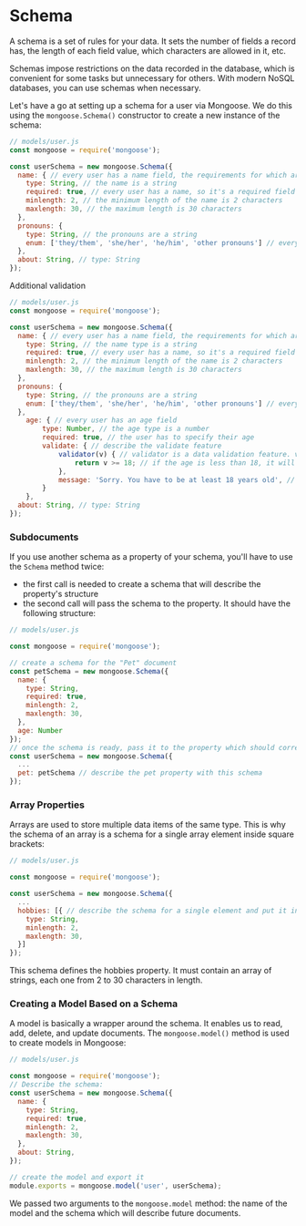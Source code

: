 # Schema

A schema is a set of rules for your data. It sets the number of fields a record has, the length of each field value, which characters are allowed in it, etc.

Schemas impose restrictions on the data recorded in the database, which is convenient for some tasks but unnecessary for others. With modern NoSQL databases, you can use schemas when necessary.

Let's have a go at setting up a schema for a user via Mongoose. We do this using the `mongoose.Schema()` constructor to create a new instance of the schema:
```jsx
// models/user.js
const mongoose = require('mongoose');

const userSchema = new mongoose.Schema({
  name: { // every user has a name field, the requirements for which are described below:
    type: String, // the name is a string
    required: true, // every user has a name, so it's a required field
    minlength: 2, // the minimum length of the name is 2 characters
    maxlength: 30, // the maximum length is 30 characters
  },
  pronouns: {
    type: String, // the pronouns are a string
    enum: ['they/them', 'she/her', 'he/him', 'other pronouns'] // every user can choose their pronouns
  },
  about: String, // type: String
});
```

Additional validation
```jsx
// models/user.js
const mongoose = require('mongoose');

const userSchema = new mongoose.Schema({
  name: { // every user has a name field, the requirements for which are described below:
    type: String, // the name type is a string
    required: true, // every user has a name, so it's a required field
    minlength: 2, // the minimum length of the name is 2 characters
    maxlength: 30, // the maximum length is 30 characters
  },
  pronouns: {
    type: String, // the pronouns are a string
    enum: ['they/them', 'she/her', 'he/him', 'other pronouns'] // every user can choose their pronouns
  },
    age: { // every user has an age field
        type: Number, // the age type is a number
        required: true, // the user has to specify their age
        validate: { // describe the validate feature
            validator(v) { // validator is a data validation feature. v is the age value
                return v >= 18; // if the age is less than 18, it will return false
            },
            message: 'Sorry. You have to be at least 18 years old', // when the validator returns false, this message will be displayed
        }
    },
  about: String, // type: String
});
```

### Subdocuments

If you use another schema as a property of your schema, you'll have to use the `Schema` method twice:

-   the first call is needed to create a schema that will describe the property's structure
-   the second call will pass the schema to the property. It should have the following structure:

```jsx
// models/user.js

const mongoose = require('mongoose');

// create a schema for the "Pet" document 
const petSchema = new mongoose.Schema({
  name: {
    type: String,
    required: true,
    minlength: 2,
    maxlength: 30,
  },
  age: Number
});
// once the schema is ready, pass it to the property which should correspond to this template:
const userSchema = new mongoose.Schema({
  ...
  pet: petSchema // describe the pet property with this schema
});
```

### Array Properties

Arrays are used to store multiple data items of the same type. This is why the schema of an array is a schema for a single array element inside square brackets:

```jsx
// models/user.js

const mongoose = require('mongoose');

const userSchema = new mongoose.Schema({
  ...
  hobbies: [{ // describe the schema for a single element and put it in square brackets
    type: String,
    minlength: 2,
    maxlength: 30,
  }]
});
```

This schema defines the hobbies property. It must contain an array of strings, each one from 2 to 30 characters in length.

### Creating a Model Based on a Schema
A model is basically a wrapper around the schema. It enables us to read, add, delete, and update documents. The `mongoose.model()` method is used to create models in Mongoose:

```jsx
// models/user.js

const mongoose = require('mongoose');
// Describe the schema:
const userSchema = new mongoose.Schema({
  name: {
    type: String,
    required: true,
    minlength: 2,
    maxlength: 30,
  },
  about: String,
});

// create the model and export it
module.exports = mongoose.model('user', userSchema);
```

We passed two arguments to the `mongoose.model` method: the name of the model and the schema which will describe future documents.